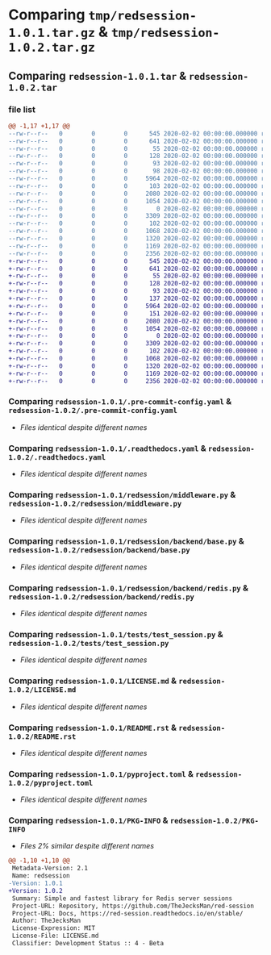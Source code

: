 # Comparing `tmp/redsession-1.0.1.tar.gz` & `tmp/redsession-1.0.2.tar.gz`

## Comparing `redsession-1.0.1.tar` & `redsession-1.0.2.tar`

### file list

```diff
@@ -1,17 +1,17 @@
--rw-r--r--   0        0        0      545 2020-02-02 00:00:00.000000 redsession-1.0.1/.pre-commit-config.yaml
--rw-r--r--   0        0        0      641 2020-02-02 00:00:00.000000 redsession-1.0.1/.readthedocs.yaml
--rw-r--r--   0        0        0       55 2020-02-02 00:00:00.000000 redsession-1.0.1/requirements-docs.txt
--rw-r--r--   0        0        0      128 2020-02-02 00:00:00.000000 redsession-1.0.1/requirements-tests.txt
--rw-r--r--   0        0        0       93 2020-02-02 00:00:00.000000 redsession-1.0.1/requirements.txt
--rw-r--r--   0        0        0       98 2020-02-02 00:00:00.000000 redsession-1.0.1/redsession/__init__.py
--rw-r--r--   0        0        0     5964 2020-02-02 00:00:00.000000 redsession-1.0.1/redsession/middleware.py
--rw-r--r--   0        0        0      103 2020-02-02 00:00:00.000000 redsession-1.0.1/redsession/backend/__init__.py
--rw-r--r--   0        0        0     2080 2020-02-02 00:00:00.000000 redsession-1.0.1/redsession/backend/base.py
--rw-r--r--   0        0        0     1054 2020-02-02 00:00:00.000000 redsession-1.0.1/redsession/backend/redis.py
--rw-r--r--   0        0        0        0 2020-02-02 00:00:00.000000 redsession-1.0.1/tests/__init__.py
--rw-r--r--   0        0        0     3309 2020-02-02 00:00:00.000000 redsession-1.0.1/tests/test_session.py
--rw-r--r--   0        0        0      102 2020-02-02 00:00:00.000000 redsession-1.0.1/.gitignore
--rw-r--r--   0        0        0     1068 2020-02-02 00:00:00.000000 redsession-1.0.1/LICENSE.md
--rw-r--r--   0        0        0     1320 2020-02-02 00:00:00.000000 redsession-1.0.1/README.rst
--rw-r--r--   0        0        0     1169 2020-02-02 00:00:00.000000 redsession-1.0.1/pyproject.toml
--rw-r--r--   0        0        0     2356 2020-02-02 00:00:00.000000 redsession-1.0.1/PKG-INFO
+-rw-r--r--   0        0        0      545 2020-02-02 00:00:00.000000 redsession-1.0.2/.pre-commit-config.yaml
+-rw-r--r--   0        0        0      641 2020-02-02 00:00:00.000000 redsession-1.0.2/.readthedocs.yaml
+-rw-r--r--   0        0        0       55 2020-02-02 00:00:00.000000 redsession-1.0.2/requirements-docs.txt
+-rw-r--r--   0        0        0      128 2020-02-02 00:00:00.000000 redsession-1.0.2/requirements-tests.txt
+-rw-r--r--   0        0        0       93 2020-02-02 00:00:00.000000 redsession-1.0.2/requirements.txt
+-rw-r--r--   0        0        0      137 2020-02-02 00:00:00.000000 redsession-1.0.2/redsession/__init__.py
+-rw-r--r--   0        0        0     5964 2020-02-02 00:00:00.000000 redsession-1.0.2/redsession/middleware.py
+-rw-r--r--   0        0        0      151 2020-02-02 00:00:00.000000 redsession-1.0.2/redsession/backend/__init__.py
+-rw-r--r--   0        0        0     2080 2020-02-02 00:00:00.000000 redsession-1.0.2/redsession/backend/base.py
+-rw-r--r--   0        0        0     1054 2020-02-02 00:00:00.000000 redsession-1.0.2/redsession/backend/redis.py
+-rw-r--r--   0        0        0        0 2020-02-02 00:00:00.000000 redsession-1.0.2/tests/__init__.py
+-rw-r--r--   0        0        0     3309 2020-02-02 00:00:00.000000 redsession-1.0.2/tests/test_session.py
+-rw-r--r--   0        0        0      102 2020-02-02 00:00:00.000000 redsession-1.0.2/.gitignore
+-rw-r--r--   0        0        0     1068 2020-02-02 00:00:00.000000 redsession-1.0.2/LICENSE.md
+-rw-r--r--   0        0        0     1320 2020-02-02 00:00:00.000000 redsession-1.0.2/README.rst
+-rw-r--r--   0        0        0     1169 2020-02-02 00:00:00.000000 redsession-1.0.2/pyproject.toml
+-rw-r--r--   0        0        0     2356 2020-02-02 00:00:00.000000 redsession-1.0.2/PKG-INFO
```

### Comparing `redsession-1.0.1/.pre-commit-config.yaml` & `redsession-1.0.2/.pre-commit-config.yaml`

 * *Files identical despite different names*

### Comparing `redsession-1.0.1/.readthedocs.yaml` & `redsession-1.0.2/.readthedocs.yaml`

 * *Files identical despite different names*

### Comparing `redsession-1.0.1/redsession/middleware.py` & `redsession-1.0.2/redsession/middleware.py`

 * *Files identical despite different names*

### Comparing `redsession-1.0.1/redsession/backend/base.py` & `redsession-1.0.2/redsession/backend/base.py`

 * *Files identical despite different names*

### Comparing `redsession-1.0.1/redsession/backend/redis.py` & `redsession-1.0.2/redsession/backend/redis.py`

 * *Files identical despite different names*

### Comparing `redsession-1.0.1/tests/test_session.py` & `redsession-1.0.2/tests/test_session.py`

 * *Files identical despite different names*

### Comparing `redsession-1.0.1/LICENSE.md` & `redsession-1.0.2/LICENSE.md`

 * *Files identical despite different names*

### Comparing `redsession-1.0.1/README.rst` & `redsession-1.0.2/README.rst`

 * *Files identical despite different names*

### Comparing `redsession-1.0.1/pyproject.toml` & `redsession-1.0.2/pyproject.toml`

 * *Files identical despite different names*

### Comparing `redsession-1.0.1/PKG-INFO` & `redsession-1.0.2/PKG-INFO`

 * *Files 2% similar despite different names*

```diff
@@ -1,10 +1,10 @@
 Metadata-Version: 2.1
 Name: redsession
-Version: 1.0.1
+Version: 1.0.2
 Summary: Simple and fastest library for Redis server sessions
 Project-URL: Repository, https://github.com/TheJecksMan/red-session
 Project-URL: Docs, https://red-session.readthedocs.io/en/stable/
 Author: TheJecksMan
 License-Expression: MIT
 License-File: LICENSE.md
 Classifier: Development Status :: 4 - Beta
```

